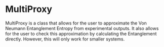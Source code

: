 # MultiProxy
MultiProxy is a class that allows for the user to approximate the Von Neumann Entanglement Entropy from experimental outputs. It also allows for the user to check this approximation by calculating the Entanglement directly. However, this will only work for smaller systems.
